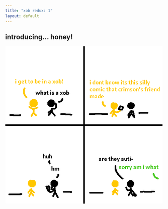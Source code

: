```yaml
---
title: "xob redux: 1"
layout: default
---
```


## introducing... honey!

![sorry, am i what?](assets/amiwaht.png)
